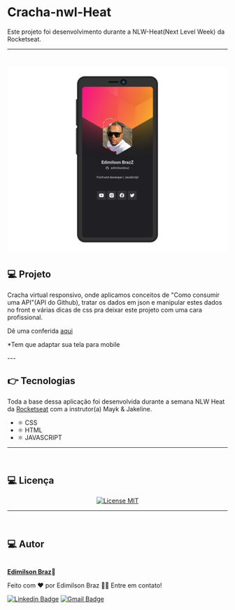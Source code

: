 # Cracha-nwl-Heat
Este projeto foi desenvolvimento durante a NLW-Heat(Next Level Week) da Rocketseat.

---
<h1 align="center">
  <img alt="NextLevelWeek" title="#NextLevelWeek" src="images/cracha1.png" width="900px;"/>
</h1>


## :computer: Projeto
Cracha virtual responsivo, onde aplicamos conceitos de "Como consumir uma API"(API do Github),  tratar os dados em json e manipular estes dados no front e várias dicas de css pra deixar este projeto com uma cara profissional.

Dê uma conferida [aqui](https://edimilsonbraz.github.io/nlw-heat/) 

<p> *Tem que adaptar sua tela para mobile </p>
---
<br>

## :point_right: Tecnologias

Toda a base dessa aplicação foi desenvolvida durante a semana NLW Heat da [Rocketseat](https://rocketseat.com.br) com a instrutor(a) Mayk & Jakeline. 

-  ⚛️ CSS
-  ⚛️ HTML
-  ⚛️ JAVASCRIPT

---
<br>

## :computer: Licença


<p align="center">
  <a href="https://opensource.org/licenses/MIT">
    <img src="https://img.shields.io/badge/License-MIT-blue.svg" alt="License MIT">
  </a>
</p>

---
<br>

## :computer: Autor



<a href="#">
 <img style="border-radius: 50%;" src="https://avatars.githubusercontent.com/u/65040481?s=460&u=89ccd5a011db9d8281701ee5ca4f09ac844234c3&v=4" width="100px;" alt=""/>
 <br /
 <sub><b>Edimilson Braz</b></sub></a>🚀



Feito com ❤️ por Edimilson Braz 👋🏽 Entre em contato!

[![Linkedin Badge](https://img.shields.io/badge/-Edimilson-blue?style=flat-square&logo=Linkedin&logoColor=white&link=https://www.linkedin.com/in/edimilsonbraz/)](https://www.linkedin.com/in/edimilsonbraz/) 
[![Gmail Badge](https://img.shields.io/badge/-edimilson.gt8@gmail.com-c14438?style=flat-square&logo=Gmail&logoColor=white&link=mailto:edimilson.gt8@gmail.com)](mailto:edimilson.gt8@gmail.com)